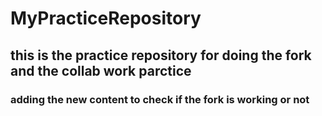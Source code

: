 # MyPracticeRepository
## this is the practice repository for doing the fork and the collab work parctice 
### adding the new content to check if the fork is working or not 

